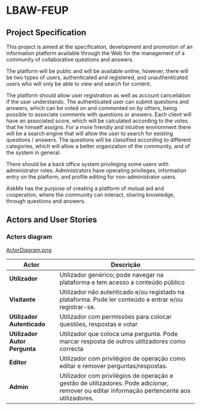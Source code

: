 # LBAW-FEUP
## Project Specification

This project is aimed at the specification, development and promotion of an information platform available through the Web for the management of a community of collaborative questions and answers.

The platform will be public and will be available online, however, there will be two types of users, authenticated and registered, and unauthenticated users who will only be able to view and search for content.

The platform should allow user registration as well as account cancellation if the user understands. The authenticated user can submit questions and answers, which can be voted on and commented on by others, being possible to associate comments with questions or answers. Each client will have an associated score, which will be calculated according to the votes that he himself assigns. For a more friendly and intuitive environment there will be a search engine that will allow the user to search for existing questions / answers. The questions will be classified according to different categories, which will allow a better organization of the community, and of the system in general.

There should be a back office system privileging some users with administrator roles. Administrators have operating privileges, information entry on the platform, and profile editing for non-administrator users.

AskMe has the purpose of creating a platform of mutual aid and cooperation, where the community can interact, sharing knowledge, through questions and answers.

## Actors and User Stories
### Actors diagram
[ActorDiagram.png](https://postimg.org/image/6lhx83tz9/)


| Actor | Descrição
| ------- | ----------- |
| **Utilizador** | Utilizador genérico; pode navegar na plataforma e tem acesso a conteúdo público |
| **Visitante** | Utilizador não autenticado e/ou registado na plataforma. Pode ler conteúdo e entrar e/ou registrar-se. |
| **Utilizador Autenticado** | Utilizador com permissões para colocar questões, respostas e votar |
| **Utilizador Autor Pergunta** | Utilizador que coloca uma pergunta. Pode marcar resposta de outros utilizadores como correcta |
| **Editor** | Utilizador com privilégios de operação como editar e remover perguntas/respostas. 
| **Admin** | Utilizador com privilégios de operação e gestão de utilizadores. Pode adicionar, remover ou editar informação pertencente aos utilizadores. |
